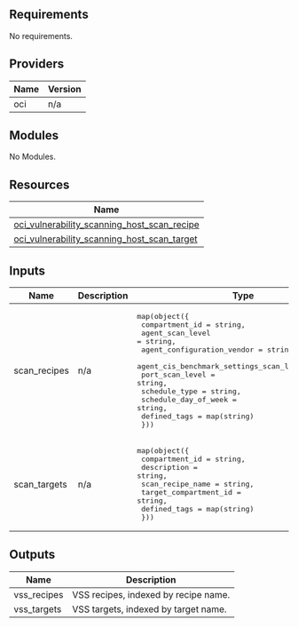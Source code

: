 ## Requirements

No requirements.

## Providers

| Name | Version |
|------|---------|
| oci | n/a |

## Modules

No Modules.

## Resources

| Name |
|------|
| [oci_vulnerability_scanning_host_scan_recipe](https://registry.terraform.io/providers/hashicorp/oci/latest/docs/resources/vulnerability_scanning_host_scan_recipe) |
| [oci_vulnerability_scanning_host_scan_target](https://registry.terraform.io/providers/hashicorp/oci/latest/docs/resources/vulnerability_scanning_host_scan_target) |

## Inputs

| Name | Description | Type | Default | Required |
|------|-------------|------|---------|:--------:|
| scan\_recipes | n/a | <pre>map(object({<br>    compartment_id                                = string,<br>    agent_scan_level                              = string,<br>    agent_configuration_vendor                    = string,<br>    agent_cis_benchmark_settings_scan_level       = string,<br>    port_scan_level                               = string,<br>    schedule_type                                 = string,<br>    schedule_day_of_week                          = string,<br>    defined_tags                                  = map(string)<br>  }))</pre> | n/a | yes |
| scan\_targets | n/a | <pre>map(object({<br>    compartment_id        = string,<br>    description           = string,<br>    scan_recipe_name      = string,<br>    target_compartment_id = string,<br>    defined_tags          = map(string)<br>  }))</pre> | n/a | yes |

## Outputs

| Name | Description |
|------|-------------|
| vss\_recipes | VSS recipes, indexed by recipe name. |
| vss\_targets | VSS targets, indexed by target name. |
